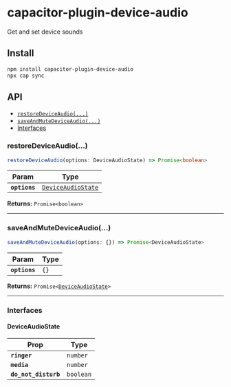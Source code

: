 # capacitor-plugin-device-audio

Get and set device sounds

## Install

```bash
npm install capacitor-plugin-device-audio
npx cap sync
```

## API

<docgen-index>

* [`restoreDeviceAudio(...)`](#restoredeviceaudio)
* [`saveAndMuteDeviceAudio(...)`](#saveandmutedeviceaudio)
* [Interfaces](#interfaces)

</docgen-index>

<docgen-api>
<!--Update the source file JSDoc comments and rerun docgen to update the docs below-->

### restoreDeviceAudio(...)

```typescript
restoreDeviceAudio(options: DeviceAudioState) => Promise<boolean>
```

| Param         | Type                                                          |
| ------------- | ------------------------------------------------------------- |
| **`options`** | <code><a href="#deviceaudiostate">DeviceAudioState</a></code> |

**Returns:** <code>Promise&lt;boolean&gt;</code>

--------------------


### saveAndMuteDeviceAudio(...)

```typescript
saveAndMuteDeviceAudio(options: {}) => Promise<DeviceAudioState>
```

| Param         | Type            |
| ------------- | --------------- |
| **`options`** | <code>{}</code> |

**Returns:** <code>Promise&lt;<a href="#deviceaudiostate">DeviceAudioState</a>&gt;</code>

--------------------


### Interfaces


#### DeviceAudioState

| Prop                 | Type                 |
| -------------------- | -------------------- |
| **`ringer`**         | <code>number</code>  |
| **`media`**          | <code>number</code>  |
| **`do_not_disturb`** | <code>boolean</code> |

</docgen-api>
